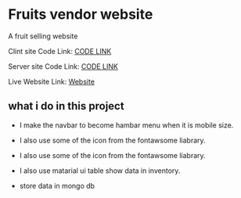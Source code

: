# Fruits vendor website

A fruit selling website

Clint site Code Link: [CODE LINK](https://github.com/SDKishor/fruit-vendor-clientside)

Server site Code Link: [CODE LINK](https://github.com/SDKishor/fruit-vendor-Serverside)

Live Website Link: [Website](https://fruit-s-vendor.web.app)

## what i do in this project

- I make the navbar to become hambar menu when it is mobile size.
- I also use some of the icon from the fontawsome liabrary.

- I also use some of the icon from the fontawsome liabrary.

- I also use matarial ui table show data in inventory.

- store data in mongo db
